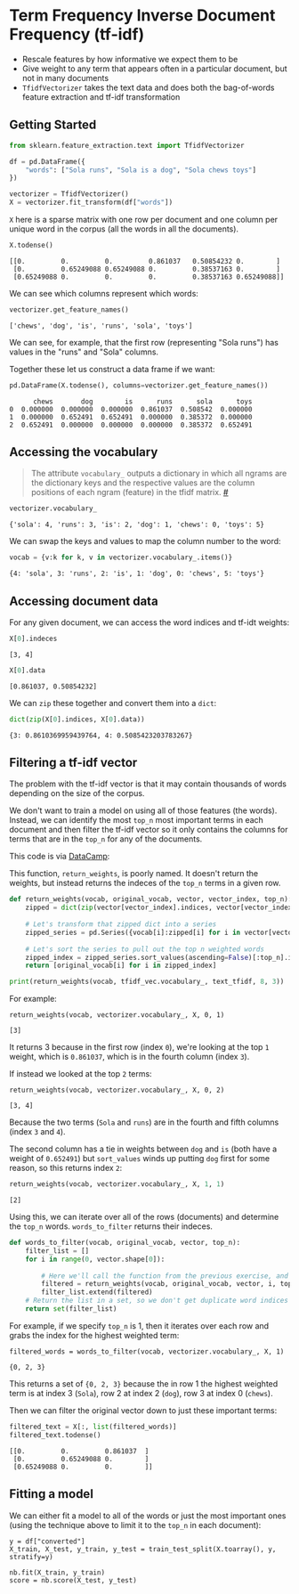 # Term Frequency Inverse Document Frequency (tf-idf)

* Rescale features by how informative we expect them to be
* Give weight to any term that appears often in a particular document, but not in many documents
* `TfidfVectorizer` takes the text data and does both the bag-of-words feature extraction and tf-idf transformation

## Getting Started

```python
from sklearn.feature_extraction.text import TfidfVectorizer

df = pd.DataFrame({
    "words": ["Sola runs", "Sola is a dog", "Sola chews toys"]
})

vectorizer = TfidfVectorizer()
X = vectorizer.fit_transform(df["words"])
```

`X` here is a sparse matrix with one row per document and one column per unique word in the corpus (all the words in all the documents).

```python
X.todense()
```

```
[[0.         0.         0.         0.861037   0.50854232 0.        ]
 [0.         0.65249088 0.65249088 0.         0.38537163 0.        ]
 [0.65249088 0.         0.         0.         0.38537163 0.65249088]]
```

We can see which columns represent which words:

```python
vectorizer.get_feature_names()
```

```
['chews', 'dog', 'is', 'runs', 'sola', 'toys']
```

We can see, for example, that the first row (representing "Sola runs") has values in the "runs" and "Sola" columns.

Together these let us construct a data frame if we want:

```python
pd.DataFrame(X.todense(), columns=vectorizer.get_feature_names())
```

```
      chews       dog        is      runs      sola      toys
0  0.000000  0.000000  0.000000  0.861037  0.508542  0.000000
1  0.000000  0.652491  0.652491  0.000000  0.385372  0.000000
2  0.652491  0.000000  0.000000  0.000000  0.385372  0.652491
```

## Accessing the vocabulary

> The attribute `vocabulary_` outputs a dictionary in which all ngrams are the dictionary keys and the respective values are the column positions of each ngram (feature) in the tfidf matrix. [#](https://stackoverflow.com/a/54338182/156835)

```python
vectorizer.vocabulary_
```

```
{'sola': 4, 'runs': 3, 'is': 2, 'dog': 1, 'chews': 0, 'toys': 5}
```

We can swap the keys and values to map the column number to the word:

```python
vocab = {v:k for k, v in vectorizer.vocabulary_.items()}
```

```
{4: 'sola', 3: 'runs', 2: 'is', 1: 'dog', 0: 'chews', 5: 'toys'}
```

## Accessing document data

For any given document, we can access the word indices and tf-idt weights:

```python
X[0].indeces
```

```
[3, 4]
```

```python
X[0].data
```

```
[0.861037, 0.50854232]
```

We can `zip` these together and convert them into a `dict`:

```python
dict(zip(X[0].indices, X[0].data))
```

```
{3: 0.8610369959439764, 4: 0.5085423203783267}
```

## Filtering a tf-idf vector

The problem with the tf-idf vector is that it may contain thousands of words depending on the size of the corpus.

We don't want to train a model on using all of those features (the words). Instead, we can identify the most `top_n` most important terms in each document and then filter the tf-idf vector so it only contains the columns for terms that are in the `top_n` for any of the documents.

This code is via [DataCamp](https://campus.datacamp.com/courses/preprocessing-for-machine-learning-in-python/selecting-features-for-modeling):

This function, `return_weights`, is poorly named. It doesn't return the weights, but instead returns the indeces of the `top_n` terms in a given row.

```python
def return_weights(vocab, original_vocab, vector, vector_index, top_n):
    zipped = dict(zip(vector[vector_index].indices, vector[vector_index].data))
    
    # Let's transform that zipped dict into a series
    zipped_series = pd.Series({vocab[i]:zipped[i] for i in vector[vector_index].indices})
    
    # Let's sort the series to pull out the top n weighted words
    zipped_index = zipped_series.sort_values(ascending=False)[:top_n].index
    return [original_vocab[i] for i in zipped_index]

print(return_weights(vocab, tfidf_vec.vocabulary_, text_tfidf, 8, 3))
```

For example:

```
return_weights(vocab, vectorizer.vocabulary_, X, 0, 1)
```

```
[3]
```

It returns 3 because in the first row (index `0`), we're looking at the top `1` weight, which is `0.861037`, which is in the fourth column (index `3`).

If instead we looked at the top `2` terms:

```
return_weights(vocab, vectorizer.vocabulary_, X, 0, 2)
```

```
[3, 4]
```

Because the two terms (`Sola` and `runs`) are in the fourth and fifth columns (index `3` and `4`).

The second column has a tie in weights between `dog` and `is` (both have a weight of `0.652491`) but `sort_values` winds up putting `dog` first for some reason, so this returns index `2`:

```python
return_weights(vocab, vectorizer.vocabulary_, X, 1, 1)
```

```
[2]
```

Using this, we can iterate over all of the rows (documents) and determine the `top_n` words. `words_to_filter` returns their indeces. 

```python
def words_to_filter(vocab, original_vocab, vector, top_n):
    filter_list = []
    for i in range(0, vector.shape[0]):
    
        # Here we'll call the function from the previous exercise, and extend the list we're creating
        filtered = return_weights(vocab, original_vocab, vector, i, top_n)
        filter_list.extend(filtered)
    # Return the list in a set, so we don't get duplicate word indices
    return set(filter_list)
```

For example, if we specify `top_n` is 1, then it iterates over each row and grabs the index for the highest weighted term:

```
filtered_words = words_to_filter(vocab, vectorizer.vocabulary_, X, 1)
```

```
{0, 2, 3}
```

This returns a set of `{0, 2, 3}` because the in row 1 the highest weighted term is at index 3 (`Sola`), row 2 at index 2 (`dog`), row 3 at index 0 (`chews`).

Then we can filter the original vector down to just these important terms:

```python
filtered_text = X[:, list(filtered_words)]
filtered_text.todense()
```

```
[[0.         0.         0.861037  ]
 [0.         0.65249088 0.        ]
 [0.65249088 0.         0.        ]]
```

## Fitting a model

We can either fit a model to all of the words or just the most important ones (using the technique above to limit it to the `top_n` in each document):

```
y = df["converted"]
X_train, X_test, y_train, y_test = train_test_split(X.toarray(), y, stratify=y)

nb.fit(X_train, y_train)
score = nb.score(X_test, y_test)
```

